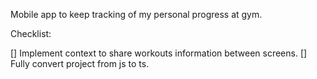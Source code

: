 Mobile app to keep tracking of my personal progress at gym.

Checklist:

[] Implement context to share workouts information between screens.
[] Fully convert project from js to ts.